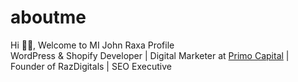# aboutme
Hi 👋🏻, Welcome to MI John Raxa Profile <br>
WordPress & Shopify Developer | Digital Marketer at <a href="https://primocapital.ae">Primo Capital</a> | Founder of RazDigitals | SEO Executive
